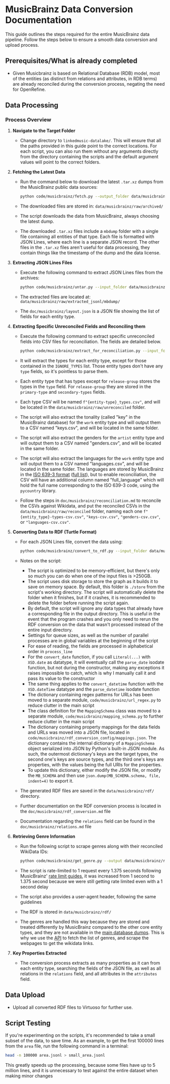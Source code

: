 # MusicBrainz Data Conversion Documentation

This guide outlines the steps required for the entire MusicBrainz data pipeline. Follow the steps below to ensure a smooth data conversion and upload process.

## Prerequisites/What is already completed

- Given Musicbrainz is based on Relational Database (RDB) model, most of the entities (as distinct from relations and attributes, in RDB terms) are already reconciled during the conversion process, negating the need for OpenRefine.

## Data Processing

### Process Overview

1. **Navigate to the Target Folder**
    - Change directory to `linkedmusic-datalake/`. This will ensure that all the paths provided in this guide point to the correct locations. For each script, you can also run them without any arguments directly from the directory containing the scripts and the default argument values will point to the correct folders.

2. **Fetching the Latest Data**
    - Run the command below to download the latest `.tar.xz` dumps from the MusicBrainz public data sources:

        ```bash
        python code/musicbrainz/fetch.py --output_folder data/musicbrainz/raw/archived
        ```

    - The downloaded files are stored in:
        `data/musicbrainz/raw/archived/`
    - The script downloads the data from MusicBrainz, always choosing the latest dump.
    - The downloaded `.tar.xz` files include a `mbdump` folder with a single file containing all entities of that type. Each file is formatted with JSON Lines, where each line is a separate JSON record. The other files in the `.tar.xz` files aren't useful for data processing, they contain things like the timestamp of the dump and the data license.

3. **Extracting JSON Lines Files**
    - Execute the following command to extract JSON Lines files from the archives:

        ```bash
        python code/musicbrainz/untar.py --input_folder data/musicbrainz/raw/archived/ --output_folder data/musicbrainz/raw/extracted_jsonl/
        ```

    - The extracted files are located at:
        `data/musicbrainz/raw/extracted_jsonl/mbdump/`
    - The `doc/musicbrainz/layout.json` is a JSON file showing the list of fields for each entity type.

4. **Extracting Specific Unreconciled Fields and Reconciling them**
    - Execute the following command to extract specific unreconciled fields into CSV files for reconciliation. The fields are detailed below.

        ```bash
        python code/musicbrainz/extract_for_reconciliation.py --input_folder data/musicbrainz/raw/extracted_jsonl/mbdump/ --output_folder data/musicbrainz/raw/unreconciled/
        ```

    - It will extract the types for each entity type, except for those contained in the `IGNORE_TYPES` list. Those entity types don't have any `type` fields, so it's pointless to parse them.
    - Each entity type that has types except for `release-group` stores the types in the `type` field. For `release-group` they are stored in the `primary-type` and `secondary-types` fields.
    - Each type CSV will be named `f"{entity-type}_types.csv"`, and will be located in the `data/musicbrainz/raw/unreconciled` folder.
    - The script will also extract the tonality (called "key" in the MusicBrainz database) for the `work` entity type and will output them to a CSV named "keys.csv", and will be located in the same folder.
    - The script will also extract the genders for the `artist` entity type and will output them to a CSV named "genders.csv", and will be located in the same folder.
    - The script will also extract the languages for the `work` entity type and will output them to a CSV named "languages.csv", and will be located in the same folder. The languages are stored by MusicBrainz in the [ISO 639-3 format](https://en.wikipedia.org/wiki/ISO_639-3) ([full list](https://en.wikipedia.org/wiki/List_of_ISO_639-3_codes)), but to enable reconciliation, the CSV will have an additional column named "full_language" which will hold the full name corresponding to the ISO 639-3 code, using the `pycountry` library.
    - Follow the steps in `doc/musicbrainz/reconciliation.md` to reconcile the CSVs against Wikidata, and put the reconciled CSVs in the `data/musicbrainz/raw/reconciled` folder, naming each one `f"{entity_type}-types-csv.csv"`, `"keys-csv.csv"`, `"genders-csv.csv"`, or `"languages-csv.csv"`.

5. **Converting Data to RDF (Turtle Format)**
    - For each JSON Lines file, convert the data using:

        ```bash
        python code/musicbrainz/convert_to_rdf.py --input_folder data/musicbrainz/raw/extracted_jsonl/mbdump/ --reconciled_folder data/musicbrainz/raw/reconciled/ --config_folder code/musicbrainz/rdf_conversion_config/ --output_folder data/musicbrainz/rdf/
        ```

    - Notes on the script:
        - The script is optimized to be memory-efficient, but there's only so much you can do when one of the input files is >250GB.
        - The script uses disk storage to store the graph as it builds it to save on memory space. By default, this folder is `./store` from the script's working directory. The script will automatically delete the folder when it finishes, but if it crashes, it is recommended to delete the folder before running the script again.
        - By default, the script will ignore any data types that already have a corresponding file in the output directory. This is useful in the event that the program crashes and you only need to rerun the RDF conversion on the data that wasn't processed instead of the entire input directory.
        - Settings for queue sizes, as well as the number of parallel processes are in global variables at the beginning of the script
        - For ease of reading, the fields are processed in alphabetical order in `process_line`
        - For the `convert_date` function, if you call `Literal(...)` with `XSD.date` as datatype, it will eventually call the `parse_date` isodate function, but not during the constructor, making any exceptions it raises impossible to catch, which is why I manually call it and pass its value to the constructor
        - The same thing applies to the `convert_datetime` function with the `XSD.dateTime` datatype and the `parse_datetime` isodate function
        - The dictionary containing regex patterns for URLs has been moved to a separate module, `code/musicbrainz/url_regex.py` to reduce clutter in the main script
        - The class definition for the `MappingSchema` class was moved to a separate module, `code/musicbrainz/mapping_schema.py` to further reduce clutter in the main script
        - The dictionary containing property mappings for the data fields and URLs was moved into a JSON file, located in `code/musicbrainz/rdf_conversion_config/mappings.json`. The dictionary contains the internal dictionary of a `MappingSchema` object serialized into JSON by Python's built-in JSON module. As such, the outermost dictionary's keys are the target types, the second one's keys are source types, and the third one's keys are properties, with the values being the full URIs for the properties.
        - To update this dictionary, either modify the JSON file, or modify the `MB_SCHEMA` and then use `json.dump(MB_SCHEMA.schema, file, indent=4)` to export it.
    - The generated RDF files are saved in the `data/musicbrainz/rdf/` directory.
    - Further documentation on the RDF conversion process is located in the `doc/musicbrainz/rdf_conversion.md` file
    - Documentation regarding the `relations` field can be found in the `doc/musicbrainz/relations.md` file

6. **Retrieving Genre Information**
    - Run the following script to scrape genres along with their reconciled WikiData IDs:

        ```bash
        python code/musicbrainz/get_genre.py --output data/musicbrainz/rdf/
        ```

    - The script is rate-limited to 1 request every 1.375 seconds following MusicBrainz' [rate limit guides](https://musicbrainz.org/doc/MusicBrainz_API/Rate_Limiting#How_throttling_works), it was increased from 1 second to 1.375 second because we were still getting rate limited even with a 1 second delay
    - The script also provides a user-agent header, following the same guidelines
    - The RDF is stored in `data/musicbrainz/rdf/`
    - The genres are handled this way because they are stored and treated differently by MusicBrainz compared to the other core entity types, and they are not available in the [main database dumps](https://data.metabrainz.org/pub/musicbrainz/data/json-dumps/). This is why we use the [API](https://musicbrainz.org/doc/MusicBrainz_API/#Introduction) to fetch the list of genres, and scrape the webpages to get the wikidata links.

7. **Key Properties Extracted**
    - The conversion process extracts as many properties as it can from each entity type, searching the fields of the JSON file, as well as all relations in the `relations` field, and all attributes in the `attributes` field.

## Data Upload

- Upload all converted RDF files to Virtuoso for further use.

## Script Testing

If you're experimenting on the scripts, it's recommended to take a small subset of the data, to save time. As an example, to get the first 100000 lines from the `area` file, run the following command in a terminal:

```bash
head -n 100000 area.jsonl > small_area.jsonl
```

This greatly speeds up the processing, because some files have up to 5 million lines, and it is unnecessary to test against the entire dataset when making minor changes
